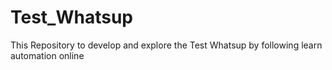 # Test_Whatsup
This Repository to develop and explore the Test Whatsup by following learn automation online
